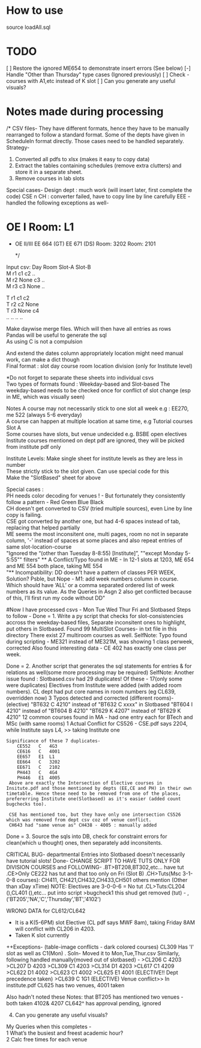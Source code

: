 # How to use
source loadAll.sql

# TODO 
[ ] Restore the ignored ME654 to demonstrate insert errors (See below)
[-] Handle "Other than Thursday" type cases (Ignored previously)
[ ] Check - courses with A1,etc instead of K slot
[ ] Can you generate any useful visuals?

# Notes made during processing 
/*
CSV files-
They have different formats, hence they have to be manually rearranged to follow a standard format. 
Some of the depts have given in ScheduleIn format directly. Those cases need to be handled separately.
Strategy-
1. Converted all pdfs to xlsx (makes it easy to copy data)
2. Extract the tables containing schedules (remove extra clutters) and store it in a separate sheet.
3. Remove courses in lab slots

Special cases-
Design dept : much work (will insert later, first complete the code)
CSE n CH : converter failed, have to copy line by line carefully
EEE - handled the following exceptions as well-
# OE I	Room: L1	
* OE II/III	EE 664 (GT)	EE 671 (DS)
	Room: 3202	Room: 2101

	*/

Input csv:  Day Room Slot-A Slot-B    
M r1 c1 c2 ..   
M r2 None c3 ..   
M r3 c3 None ..   

T r1 c1 c2    
T r2 c2 None    
T r3 None c4    
.. .. .. ..    

Make daywise merge files. Which will then have all entries as rows        
Pandas will be useful to generate the sql        
As using C is not a compulsion        

And extend the dates column appropriately      location might need manual work, can make a dict though  
Final format :   slot day course room location division (only for Institute level)


*Do not forget to separate these sheets into individual csvs        
Two types of formats found : Weekday-based and Slot-based
The weekday-based needs to be checked once for conflict of slot change (esp in ME, which was visually seen)
    

Notes A course may not necessarily stick to one slot all week e.g : EE270, me 522 (always 5-6 everyday)       
A course can happen at multiple location at same time, e.g Tutorial courses Slot A       
Some courses have slots, but venue undecided e.g. BSBE open electives       
Institute courses mentioned on dept pdf are ignored, they will be picked from institute pdf only       

Institute Levels: Make single sheet for institute levels as they are less in number     
These strictly stick to the slot given. Can use special code for this      
Make the "SlotBased" sheet for above      

Special cases :       
PH needs color decoding for venues ! - But fortunately they consistently follow a pattern - Red Green Blue Black       
CH doesn't get converted to CSV (tried multiple sources), even Line by line copy is failing.       
CSE got converted by another one, but had 4-6 spaces instead of tab, replacing that helped partially       
ME seems the most inconsitent one,  multi pages, room no not in separate column, '-' instead of spaces at some places and also repeat entries of same slot-location-course       
"Ignored the “(other than Tuesday 8-8:55) [Institute]”, ""except Monday 5-5:55"" filters"
** A Conflict/Typo found in ME - In 12-1 slots at 1203, ME 654 and ME 554 both place, taking ME 554       
"** Incompatibility: DD doesn’t have a pattern of classes PER WEEK,
Solution?
Psble, but Nope - M1: add week numbers column in course. Which should have ‘ALL’ or a comma separated ordered list of week numbers as its value. 
As the Queries in Asgn 2 also get conflicted because of this, I’ll first run my code without DD"

#Now I have processed csvs - Mon Tue Wed Thur Fri and Slotbased
Steps to follow - 
Done = 1. Write a py script that checks for slot-consistencies accross the weekday-based files, Separate inconsitent ones to highlight, put others in Slotbased.
Found 99 MultiSlot Courses- in txt file in this directory
There exist 27 multiroom courses as well.
SelfNote: 
	Typo found during scripting - ME321 instead of ME321M, was showing 1 class perweek, corrected
	Also found interesting data - CE 402 has exactly one class per week.

Done = 2. Another script that generates the sql statements for entries &  for relations as well(some more processing may be required)
SelfNote: Another issue found : 
	Slotbased.csv had 29 duplicates! Of these -
	17(only some were duplicates) Electives from Institute were added (with added room numbers). 
		CL dept had put core names in room numbers (eg CL639, overridden now)
	3 Typos detected and corrected (different rooms)- 
		(elective) "BT632	C	4210" instead of "BT632	C	xxxx" in Slotbased
		"BT604	I	4210" instead of "BT604	B	4210"
		"BT629	K	4207" instead of "BT629	K	4210"
	12 common courses found in MA - had one entry each for BTech and MSc (with same rooms)
	1 Actual Conflict for CS526 - CSE.pdf says 2204, while Institute says L4, >> taking Institute one

	Significance of these 7 duplicates-
		CE552	C	4G3
		CE616	C	4001
		EE657	E1	L1
		EE664	C	3202
		EE671	C	2102
		PH443	C	4G4
		PH446	E1	4005		
	 Above are exactly the Intersection of Elective courses in Insitute.pdf and those mentioned by depts (EE,CE and PH) in their own timetable. Hence these need to be removed from one of the places, prefererring Institute one(Slotbased) as it's easier (added count bugchecks too).

	 CSE has mentioned too, but they have only one intersection CS526 which was removed from dept csv coz of venue conflict.
	 CH643 had "same venue as" CH438 - 4005 : manually added

Done = 3. Source the sqls into DB, check for constraint errors for clean(which u thought) ones, then separately add inconsitents.

CRITICAL BUG-
departmental Entries into Slotbased  doesn't necessarily have tutorial slots!
Done- CHANGE SCRIPT TO HAVE TUTS ONLY FOR DIVISION COURSES and FOLLOWING-
	.BT>BT208,BT302,etc... have tut 
	.CE>Only CE222 has tut and that too only on Fri (Slot B)
	.CH>Tuts(Msc 3-1-0-8 courses): CH411, CH421,CH432,CH433,CH501 others mention (Other than xDay xTime)
NOTE: Electives are 3-0-0-6 = No tut
	.CL>Tuts:CL204 (),CL401 (),etc... put into script
	>bugcheck1 this shud get removed (tut) - ,('BT205','NA','C','Thursday','BT','4102')

WRONG DATA for CL612/CL642
 - It is a K(5-6PM) slot Elective (CL pdf says MWF 8am), taking Friday 8AM will conflict with CL206 in 4203.
 - Taken K slot currently

++Exceptions-
(table-image conflicts - dark colored courses)
	CL309 Has 'I' slot as well as C1(Mon) . Soln- Moved it to Mon,Tue,Thur.csv
	Similarly, following handled manually(moved out of slotbased) -
	>CL206	C	4203
	>CL207	D	4203
	>CL309	C1	4203
	>CL314	D1	4203
	>CL617	C1	4209
	>CL622	D1	4002
	>CL623	C1	4002
	>CL625	E1	4001 (ELECTIVE!! Dept precedence taken)
	>CL639	C	1G1 (ELECTIVE)
Venue conflict>> In institute.pdf CL625 has two venues, 4001 taken

Also hadn't noted these Notes:
	that BT205 has mentioned two venues - both taken 4102& 4207
	CL642^ has approval pending, ignored

4. Can you generate any useful visuals?

My Queries when this completes -         
1 What’s the busiest and freest academic hour?       
2 Calc free times for each venue   